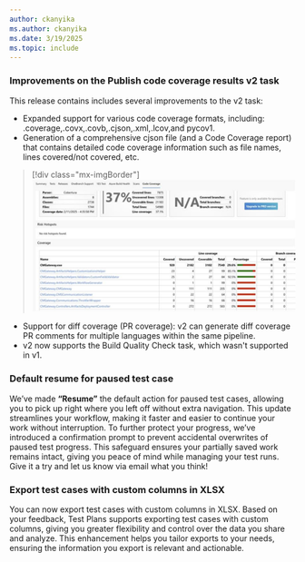 ```yaml
---
author: ckanyika
ms.author: ckanyika
ms.date: 3/19/2025
ms.topic: include
---
```


### Improvements on the Publish code coverage results v2 task

This release contains includes several improvements to the v2 task:
* Expanded support for various code coverage formats, including: .coverage,.covx,.covb,.cjson,.xml,.lcov,and pycov1.
* Generation of a comprehensive cjson file (and a Code Coverage report) that contains detailed code coverage information such as file names, lines covered/not covered, etc.

> [!div class="mx-imgBorder"]
> [![Screenshot of code coverage.](../../media/253-testplans-01.png "Screenshot of code coverage")](../../media/253-testplans-01.png#lightbox)

* Support for diff coverage (PR coverage): v2 can generate diff coverage PR comments for multiple languages within the same pipeline.
* v2 now supports the Build Quality Check task, which wasn't supported in v1.

### Default resume for paused test case

We’ve made **“Resume”** the default action for paused test cases, allowing you to pick up right where you left off without extra navigation. This update streamlines your workflow, making it faster and easier to continue your work without interruption. To further protect your progress, we’ve introduced a confirmation prompt to prevent accidental overwrites of paused test progress. This safeguard ensures your partially saved work remains intact, giving you peace of mind while managing your test runs. Give it a try and let us know via email what you think!

### Export test cases with custom columns in XLSX

You can now export test cases with custom columns in XLSX. Based on your feedback, Test Plans supports exporting test cases with custom columns, giving you greater flexibility and control over the data you share and analyze. This enhancement helps you tailor exports to your needs, ensuring the information you export is relevant and actionable.